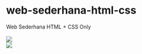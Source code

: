 # web-sederhana-html-css
Web Sederhana HTML + CSS Only
<br>
<br>
<img src="https://user-images.githubusercontent.com/81398442/191632979-e8f5d6dd-e2d0-4a2d-936a-43c512265842.png">
<br>
<img src="https://user-images.githubusercontent.com/81398442/191632982-8b0560eb-8044-4bfe-aa40-bdde88b4ec0d.png">

